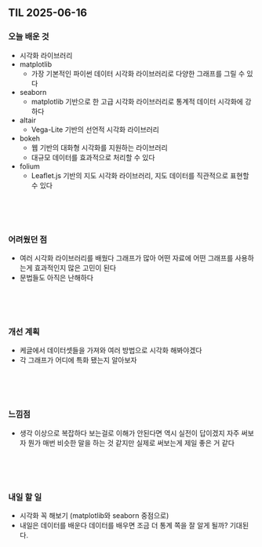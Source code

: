 ## TIL 2025-06-16

### 오늘 배운 것
- 시각화 라이브러리
- matplotlib
  - 가장 기본적인 파이썬 데이터 시각화 라이브러리로 다양한 그래프를 그릴 수 있다
- seaborn
  - matplotlib 기반으로 한 고급 시각화 라이브러리로 통계적 데이터 시각화에 강하다
- altair
  - Vega-Lite 기반의 선언적 시각화 라이브러리
- bokeh
  - 웹 기반의 대화형 시각화를 지원하는 라이브러리
  - 대규모 데이터를 효과적으로 처리할 수 있다
- folium
    - Leaflet.js 기반의 지도 시각화 라이브러리, 지도 데이터를 직관적으로 표현할 수 있다


<br/>
<br/>
<br/>

### 어려웠던 점
- 여러 시각화 라이브러리를 배웠다 그래프가 많아 어떤 자료에 어떤 그래프를 사용하는게 효과적인지 많은 고민이 된다
- 문법들도 아직은 난해하다 

<br/>
<br/>
<br/>

### 개선 계획
- 케글에서 데이터셋들을 가져와 여러 방법으로 시각화 해봐야겠다
- 각 그래프가 어디에 특화 됐는지 알아보자

<br/>
<br/>
<br/>

### 느낌점
- 생각 이상으로 복잡하다 보는걸로 이해가 안된다면 역시 실전이 답이겠지 자주 써보자 뭔가 매번 비슷한 말을 하는 것 같지만 실제로 써보는게 제일 좋은 거 같다


<br/>
<br/>
<br/> 

### 내일 할 일
- 시각화 꼭 해보기 (matplotlib와 seaborn 중점으로)
- 내일은 데이터를 배운다 데이터를 배우면 조금 더 통계 쪽을 잘 알게 될까? 기대된다. 